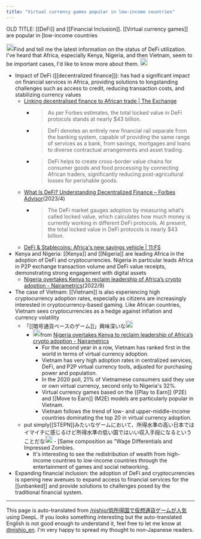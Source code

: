 ```yaml
---
title: "Virtual currency games popular in low-income countries"
---
```


OLD TITLE: [[DeFi]] and [[Financial Inclusion]].
[[Virtual currency games]] are popular in [low-income countries

<img src='https://scrapbox.io/api/pages/nishio-en/nishio/icon' alt='nishio.icon' height="19.5"/>Find and tell me the latest information on the status of DeFi utilization. I've heard that Africa, especially Kenya, Nigeria, and then Vietnam, seem to be important cases, I'd like to know more about them.
<img src='https://scrapbox.io/api/pages/nishio-en/gpt/icon' alt='gpt.icon' height="19.5"/>
- Impact of DeFi ([[decentralized finance]]): has had a significant impact on financial services in Africa, providing solutions to longstanding challenges such as access to credit, reducing transaction costs, and stabilizing currency values
    - [Linking decentralised finance to African trade | The Exchange](https://theexchange.africa/business/linking-decentralised-finance-to-african-trade/#google_vignette)
        - >  As per Forbes estimates, the total locked value in DeFi protocols stands at nearly $43 billion.
        - >  DeFi denotes an entirely new financial rail separate from the banking system, capable of providing the same range of services as a bank, from savings, mortgages and loans to diverse contractual arrangements and asset trading.
        - >  DeFi helps to create cross-border value chains for consumer goods and food processing by connecting African traders, significantly reducing post-agricultural losses for perishable goods.
    - [What Is DeFi? Understanding Decentralized Finance – Forbes Advisor](https://www.forbes.com/advisor/investing/cryptocurrency/defi-decentralized-finance/)(2023/4)
        - > The DeFi market gauges adoption by measuring what’s called locked value, which calculates how much money is currently working in different DeFi protocols. At present, the total locked value in DeFi protocols is nearly $43 billion.
    - [DeFi & Stablecoins: Africa's new savings vehicle | 11:FS](https://content.11fs.com/article/defi-stablecoins-africas-new-savings-vehicle)
- Kenya and Nigeria: [[Kenya]] and [[Nigeria]] are leading Africa in the adoption of DeFi and cryptocurrencies. Nigeria in particular leads Africa in P2P exchange transaction volume and DeFi value receipts, demonstrating strong engagement with digital assets
    - [Nigeria overtakes Kenya to reclaim leadership of Africa’s crypto adoption - Nairametrics](https://nairametrics.com/2022/09/21/nigeria-overtakes-kenya-to-retake-leadership-of-africas-crypto-adoption/)(2022/9)
- The case of Vietnam: [[Vietnam]] is also experiencing high cryptocurrency adoption rates, especially as citizens are increasingly interested in cryptocurrency-based gaming. Like African countries, Vietnam sees cryptocurrencies as a hedge against inflation and currency volatility
    - 「[[暗号通貨ベースのゲーム]]」興味深いな<img src='https://scrapbox.io/api/pages/nishio-en/nishio/icon' alt='nishio.icon' height="19.5"/>
        - <img src='https://scrapbox.io/api/pages/nishio-en/claude/icon' alt='claude.icon' height="19.5"/>from [Nigeria overtakes Kenya to reclaim leadership of Africa’s crypto adoption - Nairametrics](https://nairametrics.com/2022/09/21/nigeria-overtakes-kenya-to-retake-leadership-of-africas-crypto-adoption/)
            - For the second year in a row, Vietnam has ranked first in the world in terms of virtual currency adoption.
            - Vietnam has very high adoption rates in centralized services, DeFi, and P2P virtual currency tools, adjusted for purchasing power and population.
            - In the 2020 poll, 21% of Vietnamese consumers said they use or own virtual currency, second only to Nigeria's 32%.
            - Virtual currency games based on the [[Play to Earn]] (P2E) and [[Move to Earn]] (M2E) models are particularly popular in Vietnam.
            - Vietnam follows the trend of low- and upper-middle-income countries dominating the top 20 in virtual currency adoption.
    - put simply[[STEPN]]みたいなゲームにおいて、所得水準の高い日本ではイマイチに感じるけど所得水準の低い国ではいい収入手段になるということだな<img src='https://scrapbox.io/api/pages/nishio-en/nishio/icon' alt='nishio.icon' height="19.5"/>
            - [Same composition as "Wage Differentials and Impressed Zombies.
        - It's interesting to see the redistribution of wealth from high-income countries to low-income countries through the entertainment of games and social networking.
- Expanding financial inclusion: the adoption of DeFi and cryptocurrencies is opening new avenues to expand access to financial services for the [[unbanked]] and provide solutions to challenges posed by the traditional financial system.

---
This page is auto-translated from [/nishio/低所得国で仮想通貨ゲームが人気](https://scrapbox.io/nishio/低所得国で仮想通貨ゲームが人気) using DeepL. If you looks something interesting but the auto-translated English is not good enough to understand it, feel free to let me know at [@nishio_en](https://twitter.com/nishio_en). I'm very happy to spread my thought to non-Japanese readers.
